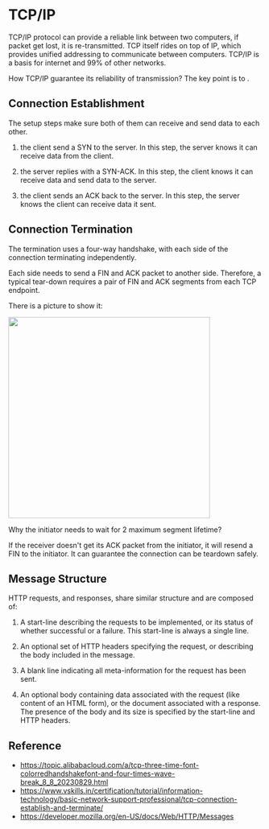 # TCP/IP

TCP/IP protocol can provide a reliable link between two computers, if packet get lost, it is re-transmitted. TCP itself rides on top of IP, which provides unified addressing to communicate between computers. TCP/IP is a basis for internet and 99% of other networks.

How TCP/IP guarantee its reliability of transmission? The key point is to .

## Connection Establishment

The setup steps make sure both of them can receive and send data to each other.

1. the client send a SYN to the server. In this step, the server knows it can receive data from the client.

2. the server replies with a SYN-ACK. In this step, the client knows it can receive data and send data to the server.

3. the client sends an ACK back to the server. In this step, the server knows the client can receive data it sent.

## Connection Termination

The termination uses a four-way handshake, with each side of the connection terminating independently.

Each side needs to send a FIN and ACK packet to another side. Therefore, a typical tear-down requires a pair of FIN and ACK segments from each TCP endpoint.

There is a picture to show it:

<img src="../assets/tcp_teardown.png" width="400"/>

Why the initiator needs to wait for 2 maximum segment lifetime?

If the receiver doesn't get its ACK packet from the initiator, it will resend a FIN to the initiator. It can guarantee the connection can be teardown safely.

## Message Structure

HTTP requests, and responses, share similar structure and are composed of:

1. A start-line describing the requests to be implemented, or its status of whether successful or a failure. This start-line is always a single line.

2. An optional set of HTTP headers specifying the request, or describing the body included in the message.

3. A blank line indicating all meta-information for the request has been sent.

4. An optional body containing data associated with the request (like content of an HTML form), or the document associated with a response. The presence of the body and its size is specified by the start-line and HTTP headers.

## Reference

- <https://topic.alibabacloud.com/a/tcp-three-time-font-colorredhandshakefont-and-four-times-wave-break_8_8_20230829.html>
- <https://www.vskills.in/certification/tutorial/information-technology/basic-network-support-professional/tcp-connection-establish-and-terminate/>
- <https://developer.mozilla.org/en-US/docs/Web/HTTP/Messages>
